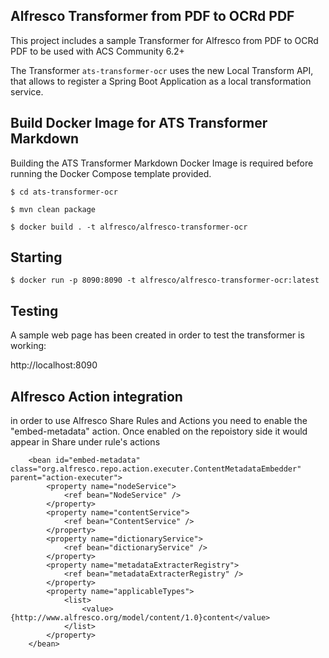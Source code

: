 ## Alfresco Transformer from PDF to OCRd PDF

This project includes a sample Transformer for Alfresco from PDF to OCRd PDF to be used with ACS Community 6.2+

The Transformer `ats-transformer-ocr` uses the new Local Transform API, that allows to register a Spring Boot Application as a local transformation service.

## Build Docker Image for ATS Transformer Markdown

Building the ATS Transformer Markdown Docker Image is required before running the Docker Compose template provided.

```
$ cd ats-transformer-ocr

$ mvn clean package

$ docker build . -t alfresco/alfresco-transformer-ocr
```

## Starting

```
$ docker run -p 8090:8090 -t alfresco/alfresco-transformer-ocr:latest
```

## Testing

A sample web page has been created in order to test the transformer is working:

http://localhost:8090

## Alfresco Action integration
in order to use Alfresco Share Rules and Actions you need to enable the "embed-metadata" action. Once enabled on the repoistory side it would appear in Share under rule's actions
```
    <bean id="embed-metadata" class="org.alfresco.repo.action.executer.ContentMetadataEmbedder" parent="action-executer">
        <property name="nodeService">
            <ref bean="NodeService" />
        </property>
        <property name="contentService">
            <ref bean="ContentService" />
        </property>
        <property name="dictionaryService">
            <ref bean="dictionaryService" />
        </property>
        <property name="metadataExtracterRegistry">
            <ref bean="metadataExtracterRegistry" />
        </property>
        <property name="applicableTypes">
            <list>
                <value>{http://www.alfresco.org/model/content/1.0}content</value>
            </list>
        </property>        
    </bean>
```
